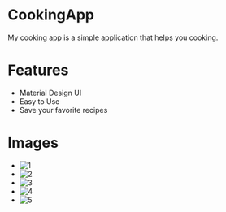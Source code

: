 # CookingApp
My cooking app is a simple application that helps you cooking.
# Features
* Material Design UI
* Easy to Use
* Save your favorite recipes
# Images
* ![1](https://user-images.githubusercontent.com/81530904/115992160-877d9d80-a5cc-11eb-84ea-c0db3c7adc26.png)
* ![2](https://user-images.githubusercontent.com/81530904/115992161-88aeca80-a5cc-11eb-8863-5abd512e0155.png)
* ![3](https://user-images.githubusercontent.com/81530904/115992164-89dff780-a5cc-11eb-8404-ee383cfc950f.png)
* ![4](https://user-images.githubusercontent.com/81530904/115992165-8a788e00-a5cc-11eb-8374-43f29c08708a.png)
* ![5](https://user-images.githubusercontent.com/81530904/115992168-8ba9bb00-a5cc-11eb-89c8-c5e91b4997c3.png)

